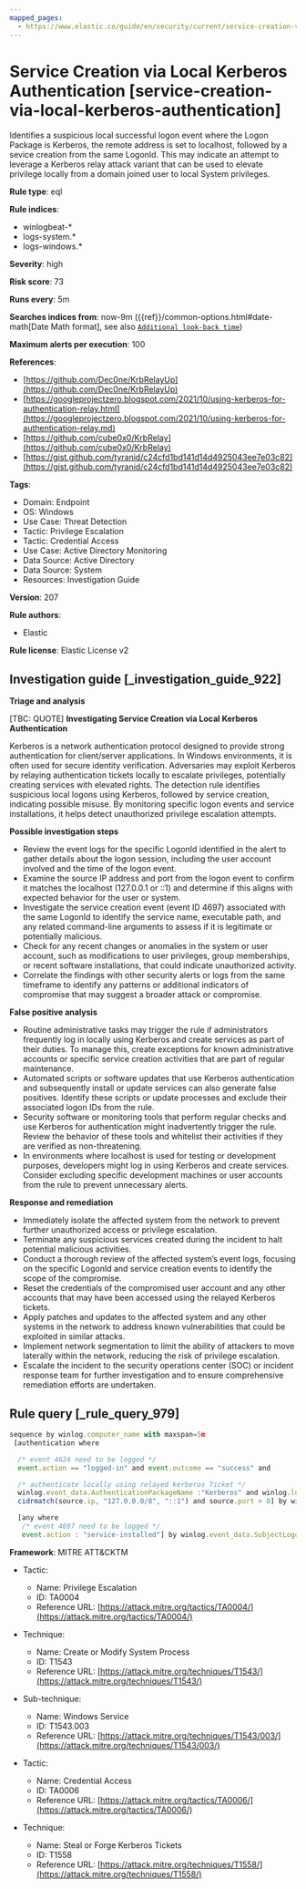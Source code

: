 ```yaml
---
mapped_pages:
  - https://www.elastic.co/guide/en/security/current/service-creation-via-local-kerberos-authentication.html
---
```


# Service Creation via Local Kerberos Authentication [service-creation-via-local-kerberos-authentication]

Identifies a suspicious local successful logon event where the Logon Package is Kerberos, the remote address is set to localhost, followed by a sevice creation from the same LogonId. This may indicate an attempt to leverage a Kerberos relay attack variant that can be used to elevate privilege locally from a domain joined user to local System privileges.

**Rule type**: eql

**Rule indices**:

* winlogbeat-*
* logs-system.*
* logs-windows.*

**Severity**: high

**Risk score**: 73

**Runs every**: 5m

**Searches indices from**: now-9m ({{ref}}/common-options.html#date-math[Date Math format], see also [`Additional look-back time`](docs-content://solutions/security/detect-and-alert/create-detection-rule.md#rule-schedule))

**Maximum alerts per execution**: 100

**References**:

* [https://github.com/Dec0ne/KrbRelayUp](https://github.com/Dec0ne/KrbRelayUp)
* [https://googleprojectzero.blogspot.com/2021/10/using-kerberos-for-authentication-relay.html](https://googleprojectzero.blogspot.com/2021/10/using-kerberos-for-authentication-relay.md)
* [https://github.com/cube0x0/KrbRelay](https://github.com/cube0x0/KrbRelay)
* [https://gist.github.com/tyranid/c24cfd1bd141d14d4925043ee7e03c82](https://gist.github.com/tyranid/c24cfd1bd141d14d4925043ee7e03c82)

**Tags**:

* Domain: Endpoint
* OS: Windows
* Use Case: Threat Detection
* Tactic: Privilege Escalation
* Tactic: Credential Access
* Use Case: Active Directory Monitoring
* Data Source: Active Directory
* Data Source: System
* Resources: Investigation Guide

**Version**: 207

**Rule authors**:

* Elastic

**Rule license**: Elastic License v2

## Investigation guide [_investigation_guide_922]

**Triage and analysis**

[TBC: QUOTE]
**Investigating Service Creation via Local Kerberos Authentication**

Kerberos is a network authentication protocol designed to provide strong authentication for client/server applications. In Windows environments, it is often used for secure identity verification. Adversaries may exploit Kerberos by relaying authentication tickets locally to escalate privileges, potentially creating services with elevated rights. The detection rule identifies suspicious local logons using Kerberos, followed by service creation, indicating possible misuse. By monitoring specific logon events and service installations, it helps detect unauthorized privilege escalation attempts.

**Possible investigation steps**

* Review the event logs for the specific LogonId identified in the alert to gather details about the logon session, including the user account involved and the time of the logon event.
* Examine the source IP address and port from the logon event to confirm it matches the localhost (127.0.0.1 or ::1) and determine if this aligns with expected behavior for the user or system.
* Investigate the service creation event (event ID 4697) associated with the same LogonId to identify the service name, executable path, and any related command-line arguments to assess if it is legitimate or potentially malicious.
* Check for any recent changes or anomalies in the system or user account, such as modifications to user privileges, group memberships, or recent software installations, that could indicate unauthorized activity.
* Correlate the findings with other security alerts or logs from the same timeframe to identify any patterns or additional indicators of compromise that may suggest a broader attack or compromise.

**False positive analysis**

* Routine administrative tasks may trigger the rule if administrators frequently log in locally using Kerberos and create services as part of their duties. To manage this, create exceptions for known administrative accounts or specific service creation activities that are part of regular maintenance.
* Automated scripts or software updates that use Kerberos authentication and subsequently install or update services can also generate false positives. Identify these scripts or update processes and exclude their associated logon IDs from the rule.
* Security software or monitoring tools that perform regular checks and use Kerberos for authentication might inadvertently trigger the rule. Review the behavior of these tools and whitelist their activities if they are verified as non-threatening.
* In environments where localhost is used for testing or development purposes, developers might log in using Kerberos and create services. Consider excluding specific development machines or user accounts from the rule to prevent unnecessary alerts.

**Response and remediation**

* Immediately isolate the affected system from the network to prevent further unauthorized access or privilege escalation.
* Terminate any suspicious services created during the incident to halt potential malicious activities.
* Conduct a thorough review of the affected system’s event logs, focusing on the specific LogonId and service creation events to identify the scope of the compromise.
* Reset the credentials of the compromised user account and any other accounts that may have been accessed using the relayed Kerberos tickets.
* Apply patches and updates to the affected system and any other systems in the network to address known vulnerabilities that could be exploited in similar attacks.
* Implement network segmentation to limit the ability of attackers to move laterally within the network, reducing the risk of privilege escalation.
* Escalate the incident to the security operations center (SOC) or incident response team for further investigation and to ensure comprehensive remediation efforts are undertaken.


## Rule query [_rule_query_979]

```js
sequence by winlog.computer_name with maxspan=5m
 [authentication where

  /* event 4624 need to be logged */
  event.action == "logged-in" and event.outcome == "success" and

  /* authenticate locally using relayed kerberos Ticket */
  winlog.event_data.AuthenticationPackageName :"Kerberos" and winlog.logon.type == "Network" and
  cidrmatch(source.ip, "127.0.0.0/8", "::1") and source.port > 0] by winlog.event_data.TargetLogonId

  [any where
   /* event 4697 need to be logged */
   event.action : "service-installed"] by winlog.event_data.SubjectLogonId
```

**Framework**: MITRE ATT&CKTM

* Tactic:

    * Name: Privilege Escalation
    * ID: TA0004
    * Reference URL: [https://attack.mitre.org/tactics/TA0004/](https://attack.mitre.org/tactics/TA0004/)

* Technique:

    * Name: Create or Modify System Process
    * ID: T1543
    * Reference URL: [https://attack.mitre.org/techniques/T1543/](https://attack.mitre.org/techniques/T1543/)

* Sub-technique:

    * Name: Windows Service
    * ID: T1543.003
    * Reference URL: [https://attack.mitre.org/techniques/T1543/003/](https://attack.mitre.org/techniques/T1543/003/)

* Tactic:

    * Name: Credential Access
    * ID: TA0006
    * Reference URL: [https://attack.mitre.org/tactics/TA0006/](https://attack.mitre.org/tactics/TA0006/)

* Technique:

    * Name: Steal or Forge Kerberos Tickets
    * ID: T1558
    * Reference URL: [https://attack.mitre.org/techniques/T1558/](https://attack.mitre.org/techniques/T1558/)




